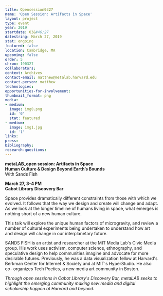 ```yaml
---
title: Opensession0327
name: 'Open Session: Artifacts in Space'
layout: project
type: event
year: 2019
startdate: 03&#46;27
datestring: March 27, 2019
stat: ongoing
featured: false
location: Cambridge, MA
upcoming: false
order: 5
chron: 190327
collaborators: 
context: Archives
contact-email: matthew@metalab.harvard.edu
contact-person: matthew
technologies: 
opportunities-for-involvement: 
thumbnail_format: png
media:
- medium: 
  image: img0.png
  id: '0'
  stat: featured
- medium: 
  image: img1.jpg
  id: '1'
links: 
press: 
bibliography: 
research-questions: 
---
```


**metaLAB_open session: Artifacts in Space
<br />Human Culture & Design Beyond Earth’s Bounds**
<br />With Sands Fish

**March 27, 3-4 PM<br />
Cabot Library Discovery Bar**

Space provides dramatically different constraints from those with which we evolved. It follows that the way we design and create will change and adapt. As we look at the longer timeline of humans living in space, what emerges is nothing short of a new human culture. 

This talk will explore the unique human factors of microgravity, and review a number of cultural experiments being undertaken to understand how art and design will change in our interplanetary future.

SANDS FISH is an artist and researcher at the MIT Media Lab's Civic Media group. His work uses activism, computer science, ethnography, and speculative design to help communities imagine and advocate for more desirable futures. Previously, he was a data visualization fellow at Harvard's Berkman Center for Internet & Society and at MIT's HyperStudio. He also co- organizes Tech Poetics, a new media art community in Boston.

*Through open sessions in Cabot Library's Discovery Bar, metaLAB seeks to highlight the emerging community making new media and digital scholarship happen at Harvard and beyond.*


